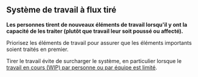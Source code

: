 ## Système de travail à flux tiré

**Les personnes tirent de nouveaux éléments de travail lorsqu'il y ont la capacité de les traiter (plutôt que travail leur soit poussé ou affecté).**

Priorisez les éléments de travail pour assurer que les éléments importants soient traités en premier.

Tirer le travail évite de surcharger le système, en particulier lorsque le [travail en cours (WIP) par personne ou par équipe est limité](section:limit-work-in-progress).